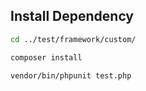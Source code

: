## Install Dependency

~~~sh
cd ../test/framework/custom/

composer install

vendor/bin/phpunit test.php
 ~~~